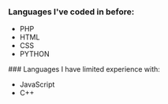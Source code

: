 ### Languages I've coded in before:
<ul>
  <li>PHP</li>
  <li>HTML</li>
  <li>CSS</li>
  <li>PYTHON</li>
</ul>
### Languages I have limited experience with:
<ul>
  <li>JavaScript</li>
  <li>C++</li>
</ul>



